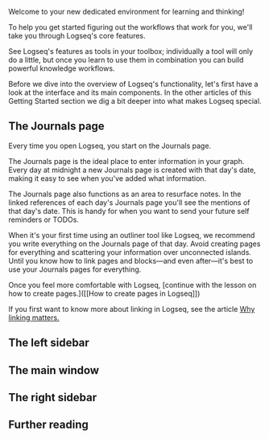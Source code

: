 Welcome to your new dedicated environment for learning and thinking!

To help you get started figuring out the workflows that work for you, we'll take you through Logseq's core features.

See Logseq's features as tools in your toolbox; individually a tool will only do a little, but once you learn to use them in combination you can build powerful knowledge workflows.

Before we dive into the overview of Logseq's functionality, let's first have a look at the interface and its main components. In the other articles of this Getting Started section we dig a bit deeper into what makes Logseq special.

## The Journals page
Every time you open Logseq, you start on the Journals page.

The Journals page is the ideal place to enter information in your graph. Every day at midnight a new Journals page is created with that day's date, making it easy to see when you've added what information.

The Journals page also functions as an area to resurface notes. In the linked references of each day's Journals page you'll see the mentions of that day's date. This is handy for when you want to send your future self reminders or TODOs.

When it's your first time using an outliner tool like Logseq, we recommend you write everything on the Journals page of that day. Avoid creating pages for everything and scattering your information over unconnected islands. Until you know how to link pages and blocks—and even after—it's best to use your Journals pages for everything.

Once you feel more comfortable with Logseq, [continue with the lesson on how to create pages.]([[How to create pages in Logseq]])

If you first want to know more about linking in Logseq, see the article [Why linking matters.]()


## The left sidebar

## The main window

## The right sidebar


## Further reading